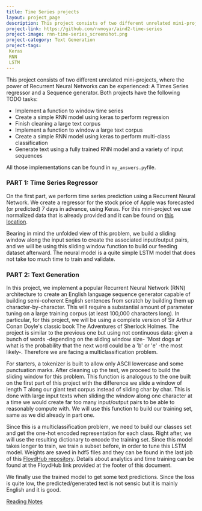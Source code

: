 ```yaml
---
title: Time Series projects
layout: project_page
description: This project consists of two different unrelated mini-projects, where the power of Recurrent Neural Networks can be experienced, a Times Series regressor and a Sequence generator. 
project-link: https://github.com/nvmoyar/aind2-time-series
project-image: rnn-time-series_screenshot.png
project-category: Text Generation
project-tags:
 Keras
 RNN
 LSTM
---
```


This project consists of two different unrelated mini-projects, where the power of Recurrent Neural Networks can be experienced: A Times Series regressor and a Sequence generator. Both projects have the following TODO tasks:  

* Implement a function to window time series
* Create a simple RNN model using keras to perform regression
* Finish cleaning a large text corpus
* Implement a function to window a large text corpus
* Create a simple RNN model using keras to perform multi-class classification
* Generate text using a fully trained RNN model and a variety of input sequences

All those implementations can be found in `my_answers.py`file. 

### PART 1: Time Series Regressor

On the first part, we perform time series prediction using a Recurrent Neural Network. We create a regressor for the stock price of Apple was forecasted (or predicted) 7 days in advance, using Keras. For this mini-project we use normalized data that is already provided and it can be found on [this location](https://github.com/nvmoyar/aind2-time-series/datasets/normalized_apple_prices.csv). 

Bearing in mind the unfolded view of this problem, we build a sliding window along the input series to create the associated input/output pairs, and we will be using this sliding window function to build our feeding dataset afterward. The neural model is a quite simple LSTM model that does not take too much time to train and validate.  

### PART 2: Text Generation

In this project, we implement a popular Recurrent Neural Network (RNN) architecture to create an English language sequence generator capable of building semi-coherent English sentences from scratch by building them up character-by-character. This will require a substantial amount of parameter tuning on a large training corpus (at least 100,000 characters long). In particular, for this project, we will be using a complete version of Sir Arthur Conan Doyle's classic book The Adventures of Sherlock Holmes. The project is similar to the previous one but using not continuous data: given a bunch of words -depending on the sliding window size- 'Most dogs ar' what is the probability that the next word could be a 'b' or 'e' -the most likely-. Therefore we are facing a multiclassification problem. 

For starters, a tokenizer is built to allow only ASCII lowercase and some punctuation marks. After cleaning up the text, we proceed to build the sliding window for this problem. This function is analogous to the one built on the first part of this project with the difference we slide a window of length T along our giant text corpus instead of sliding char by char. This is done with large input texts when sliding the window along one character at a time we would create far too many input/output pairs to be able to reasonably compute with. We will use this function to build our training set, same as we did already in part one. 

Since this is a multiclassification problem, we need to build our classes set and get the one-hot encoded representation for each class. Right after, we will use the resulting dictionary to encode the training set. Since this model takes longer to train, we train a subset before, in order to tune this LSTM model. Weights are saved in hdf5 files and they can be found in the last job of this [FloydHub repository](https://www.floydhub.com/nvmoyar/projects/rnn-time-series). Details about analytics and time training can be found at the FloydHub link provided at the footer of this document. 

We finally use the trained model to get some text predictions. Since the loss is quite low, the predicted/generated text is not sensic but it is mainly English and it is good.  

[Reading Notes](https://padlet.com/nvmoyar/72g3qqxc5xp6)